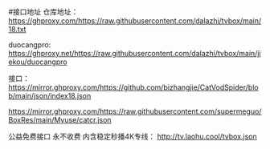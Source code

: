 #接口地址
仓库地址：https://ghproxy.com/https://raw.githubusercontent.com/dalazhi/tvbox/main/18.txt

duocangpro:
https://ghproxy.net/https://raw.githubusercontent.com/dalazhi/tvbox/main/jiekou/duocangpro


接口：
https://mirror.ghproxy.com/https://github.com/bizhangjie/CatVodSpider/blob/main/json/index18.json

https://mirror.ghproxy.com/https://raw.githubusercontent.com/supermeguo/BoxRes/main/Myuse/catcr.json

公益免费接口 永不收费 内含稳定秒播4K专线：
http://tv.laohu.cool/tvbox.json
